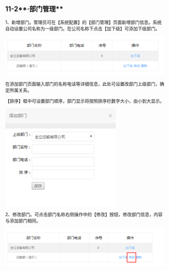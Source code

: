 ## 11-2**·部门管理**

1、新增部门。管理员可在【系统配置】的【部门管理】页面新增部门信息。系统自动设置公司名称为一级部门。在公司名称下点击【加下级】可添加下级部门。

![](/nassets/c11-2-1.png)

在添加部门页面输入部门的名称电话等详细信息，此处可设置改部门上级部门，确定所属关系。

【排序】框中可设置部门顺序，部门显示将按照排序栏数字大小，由小到大显示。

![](/nassets/c11-2-3.png)

2、修改部门。可点击部门名称右侧操作中的【修改】按钮，修改部门信息，内容与添加部门相同。

![](/nassets/c11-2-4.png)

